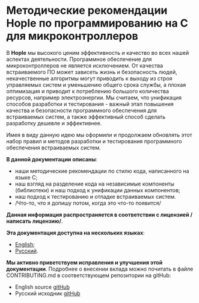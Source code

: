 # Методические рекомендации Hople по программированию на С для микроконтроллеров

В **Hople** мы высокого ценим эффективность и качество во всех нашей аспектах деятельности. Программное обеспечение для микроконтроллеров не является исключением. От качества  встраиваемого ПО может зависеть жизнь и безопасность людей, некачественные алгоритмы могут приводить к выходу из строя управляемых систем и уменьшению общего срока службы, а плохая оптимизация и приводит к потреблению большого количества ресурсов, например электроэнергии. Мы считаем, что унификация способов разработки и тестирования - важный этап повышения качества и безопасности программного обеспечения для встраиваемых систем, а также эффективный способ сделать разработку дешевле и эффективнее.

Имея в виду данную идею мы оформили и продолжаем обновлять этот набор правил и методов разработки и тестирования программного обеспечения встраиваемых систем.

**В данной документации описаны**:
* наши методические рекомендации по стилю кода, написанного на языке С;
* наш взгляд на разделение кода на независимые компоненты (библиотеки) и наш подход к унификации данных компонентов;
* наш подход к тестированию и отладке встраиваемых систем.
* /Что-то, что я допишу потом, когда это что-то появится/

**Данная информация распространяется в соответствии с лицензией /написать лицензию/**.

**Эта документация доступна на нескольких языках**:
* [English](https://hople-technologies.github.io/Hople-C-MCU-guidelines-EN/hople_c_mcu_guidlines.html);
* [Русский](https://hople-technologies.github.io/Hople-C-MCU-guidelines-RU/hople_c_mcu_guidlines.html).

**Мы активно приветствуем исправления и улучшения этой документации**. Подробнее о внесении вклада можно почитать в файле CONTRIBUTING.md в соответствующем репозитории на gitHub:
* English source [gitHub](https://github.com/Hople-technologies/Hople-C-MCU-guidelines-EN)
* Русский исходник [gitHub](https://github.com/Hople-technologies/Hople-C-MCU-guidelines-RU)
